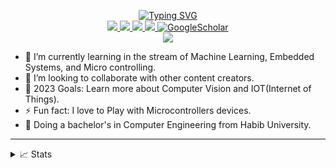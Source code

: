 <p align="center">
<a href="https://github.com/samiyaalizaidi">
    <img src="https://readme-typing-svg.demolab.com?font=Georgia&size=18&duration=2000&pause=100&multiline=true&width=500&height=80&lines=Samiya+Ali+Zaidi;Researcher+%7C+Undergrad+Student+%7C+Computer+Vision+%7C+Robotics" alt="Typing SVG" />
</a>
<br/>

<a href="https://medium.com">
    <img src="https://img.shields.io/badge/Website-medium-red?style=flat-square">
</a>  
<a href="https://gkos.tech/Resume.pdf">
    <img src="https://img.shields.io/badge/PDF-CV-red?style=flat-square&logo=adobe">
</a>  
<a href="https://www.linkedin.com">
    <img src="https://img.shields.io/badge/-Linkedin-blue?style=flat-square&logo=linkedin">
</a>
<a href="mailto:xyz@gmail.com">
    <img src="https://img.shields.io/badge/-Email-red?style=flat-square&logo=gmail&logoColor=white">
</a>
<a href='https://scholar.google.com/citations?user=b___QQ8AAAAJ&hl=en&authuser=1&oi=sra' target="_blank">
    <img alt='GoogleScholar' src='https://img.shields.io/badge/Scholar-100000?style=flat&logo=GoogleScholar&logoColor=white&&color=0181FF'>
</a> 

<br/> 

<a href="https://github.com/samiyaalizaidi">
    <img src="https://github-stats-alpha.vercel.app/api?username=samiyaalizaidi&cc=22272e&width=500px&tc=37BCF6&ic=fff&bc=0000">
</a>



</p>

- 🌱 I’m currently learning in the stream of Machine Learning, Embedded Systems, and Micro controlling.
- 👯 I’m looking to collaborate with other content creators.
- 🥅 2023 Goals: Learn more about Computer Vision and IOT(Internet of Things).
- ⚡ Fun fact: I love to Play with Microcontrollers devices.
- 📖 Doing a bachelor's in Computer Engineering from Habib University.

----

<details>
<summary>📈 Stats</summary>
<br>
My Github Stats

![](http://github-profile-summary-cards.vercel.app/api/cards/profile-details?username=samiyaalizaidi&theme=dracula) 

![](http://github-profile-summary-cards.vercel.app/api/cards/repos-per-language?username=samiyaalizaidi&theme=dracula) 
![](http://github-profile-summary-cards.vercel.app/api/cards/most-commit-language?username=samiyaalizaidi&theme=dracula)


<br>
Currently Coding & Listening to:

[![spotify-github-profile](https://spotify-github-profile.vercel.app/api/view?uid=11159336621&cover_image=true&theme=novatorem&show_offline=true&bar_color=53b14f&bar_color_cover=false)](https://open.spotify.com/user/11159336621)

</details>

